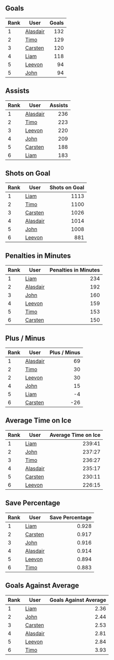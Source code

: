 ## Goals
| Rank | User | Goals |
| :--- | ---- | ---------: |
| 1 | [Alasdair](https://github.com/llevasseur/fantasy-hockey-league/blob/main/ROSTERS.md#Alasdair) |  132 |
| 2 | [Timo](https://github.com/llevasseur/fantasy-hockey-league/blob/main/ROSTERS.md#Timo) |  129 |
| 3 | [Carsten](https://github.com/llevasseur/fantasy-hockey-league/blob/main/ROSTERS.md#Carsten) |  120 |
| 4 | [Liam](https://github.com/llevasseur/fantasy-hockey-league/blob/main/ROSTERS.md#Liam) |  118 |
| 5 | [Leevon](https://github.com/llevasseur/fantasy-hockey-league/blob/main/ROSTERS.md#Leevon) |  94 |
| 5 | [John](https://github.com/llevasseur/fantasy-hockey-league/blob/main/ROSTERS.md#John) |  94 |
## Assists
| Rank | User | Assists |
| :--- | ---- | ---------: |
| 1 | [Alasdair](https://github.com/llevasseur/fantasy-hockey-league/blob/main/ROSTERS.md#Alasdair) |  236 |
| 2 | [Timo](https://github.com/llevasseur/fantasy-hockey-league/blob/main/ROSTERS.md#Timo) |  223 |
| 3 | [Leevon](https://github.com/llevasseur/fantasy-hockey-league/blob/main/ROSTERS.md#Leevon) |  220 |
| 4 | [John](https://github.com/llevasseur/fantasy-hockey-league/blob/main/ROSTERS.md#John) |  209 |
| 5 | [Carsten](https://github.com/llevasseur/fantasy-hockey-league/blob/main/ROSTERS.md#Carsten) |  188 |
| 6 | [Liam](https://github.com/llevasseur/fantasy-hockey-league/blob/main/ROSTERS.md#Liam) |  183 |
## Shots on Goal
| Rank | User | Shots on Goal |
| :--- | ---- | ---------: |
| 1 | [Liam](https://github.com/llevasseur/fantasy-hockey-league/blob/main/ROSTERS.md#Liam) |  1113 |
| 2 | [Timo](https://github.com/llevasseur/fantasy-hockey-league/blob/main/ROSTERS.md#Timo) |  1100 |
| 3 | [Carsten](https://github.com/llevasseur/fantasy-hockey-league/blob/main/ROSTERS.md#Carsten) |  1026 |
| 4 | [Alasdair](https://github.com/llevasseur/fantasy-hockey-league/blob/main/ROSTERS.md#Alasdair) |  1014 |
| 5 | [John](https://github.com/llevasseur/fantasy-hockey-league/blob/main/ROSTERS.md#John) |  1008 |
| 6 | [Leevon](https://github.com/llevasseur/fantasy-hockey-league/blob/main/ROSTERS.md#Leevon) |  881 |
## Penalties in Minutes
| Rank | User | Penalties in Minutes |
| :--- | ---- | ---------: |
| 1 | [Liam](https://github.com/llevasseur/fantasy-hockey-league/blob/main/ROSTERS.md#Liam) |  234 |
| 2 | [Alasdair](https://github.com/llevasseur/fantasy-hockey-league/blob/main/ROSTERS.md#Alasdair) |  192 |
| 3 | [John](https://github.com/llevasseur/fantasy-hockey-league/blob/main/ROSTERS.md#John) |  160 |
| 4 | [Leevon](https://github.com/llevasseur/fantasy-hockey-league/blob/main/ROSTERS.md#Leevon) |  159 |
| 5 | [Timo](https://github.com/llevasseur/fantasy-hockey-league/blob/main/ROSTERS.md#Timo) |  153 |
| 6 | [Carsten](https://github.com/llevasseur/fantasy-hockey-league/blob/main/ROSTERS.md#Carsten) |  150 |
## Plus / Minus
| Rank | User | Plus / Minus |
| :--- | ---- | ---------: |
| 1 | [Alasdair](https://github.com/llevasseur/fantasy-hockey-league/blob/main/ROSTERS.md#Alasdair) |  69 |
| 2 | [Timo](https://github.com/llevasseur/fantasy-hockey-league/blob/main/ROSTERS.md#Timo) |  30 |
| 2 | [Leevon](https://github.com/llevasseur/fantasy-hockey-league/blob/main/ROSTERS.md#Leevon) |  30 |
| 4 | [John](https://github.com/llevasseur/fantasy-hockey-league/blob/main/ROSTERS.md#John) |  15 |
| 5 | [Liam](https://github.com/llevasseur/fantasy-hockey-league/blob/main/ROSTERS.md#Liam) |  -4 |
| 6 | [Carsten](https://github.com/llevasseur/fantasy-hockey-league/blob/main/ROSTERS.md#Carsten) |  -26 |
## Average Time on Ice
| Rank | User | Average Time on Ice |
| :--- | ---- | ---------: |
| 1 | [Liam](https://github.com/llevasseur/fantasy-hockey-league/blob/main/ROSTERS.md#Liam) |  239:41 |
| 2 | [John](https://github.com/llevasseur/fantasy-hockey-league/blob/main/ROSTERS.md#John) |  237:27 |
| 3 | [Timo](https://github.com/llevasseur/fantasy-hockey-league/blob/main/ROSTERS.md#Timo) |  236:27 |
| 4 | [Alasdair](https://github.com/llevasseur/fantasy-hockey-league/blob/main/ROSTERS.md#Alasdair) |  235:17 |
| 5 | [Carsten](https://github.com/llevasseur/fantasy-hockey-league/blob/main/ROSTERS.md#Carsten) |  230:11 |
| 6 | [Leevon](https://github.com/llevasseur/fantasy-hockey-league/blob/main/ROSTERS.md#Leevon) |  226:15 |
## Save Percentage
| Rank | User | Save Percentage |
| :--- | ---- | ---------: |
| 1 | [Liam](https://github.com/llevasseur/fantasy-hockey-league/blob/main/ROSTERS.md#Liam) |  0.928 |
| 2 | [Carsten](https://github.com/llevasseur/fantasy-hockey-league/blob/main/ROSTERS.md#Carsten) |  0.917 |
| 3 | [John](https://github.com/llevasseur/fantasy-hockey-league/blob/main/ROSTERS.md#John) |  0.916 |
| 4 | [Alasdair](https://github.com/llevasseur/fantasy-hockey-league/blob/main/ROSTERS.md#Alasdair) |  0.914 |
| 5 | [Leevon](https://github.com/llevasseur/fantasy-hockey-league/blob/main/ROSTERS.md#Leevon) |  0.894 |
| 6 | [Timo](https://github.com/llevasseur/fantasy-hockey-league/blob/main/ROSTERS.md#Timo) |  0.883 |
## Goals Against Average
| Rank | User | Goals Against Average |
| :--- | ---- | ---------: |
| 1 | [Liam](https://github.com/llevasseur/fantasy-hockey-league/blob/main/ROSTERS.md#Liam) |  2.36 |
| 2 | [John](https://github.com/llevasseur/fantasy-hockey-league/blob/main/ROSTERS.md#John) |  2.44 |
| 3 | [Carsten](https://github.com/llevasseur/fantasy-hockey-league/blob/main/ROSTERS.md#Carsten) |  2.53 |
| 4 | [Alasdair](https://github.com/llevasseur/fantasy-hockey-league/blob/main/ROSTERS.md#Alasdair) |  2.81 |
| 5 | [Leevon](https://github.com/llevasseur/fantasy-hockey-league/blob/main/ROSTERS.md#Leevon) |  2.84 |
| 6 | [Timo](https://github.com/llevasseur/fantasy-hockey-league/blob/main/ROSTERS.md#Timo) |  3.93 |
